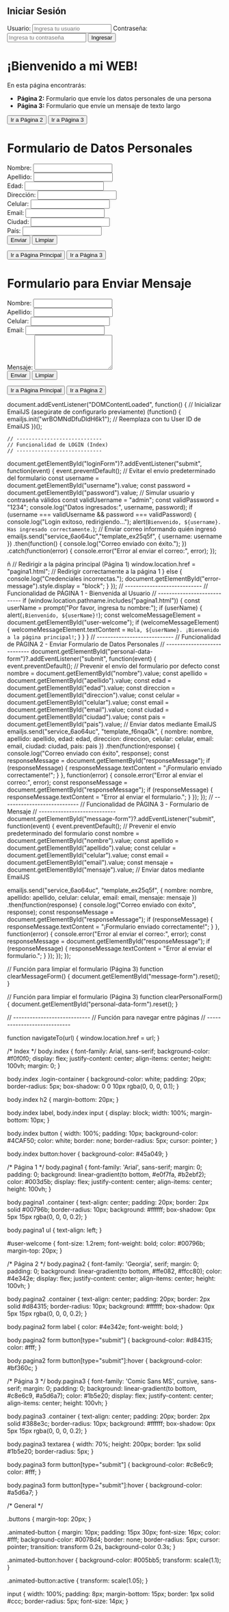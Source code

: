 <!DOCTYPE html>
<html lang="es">
<head>
    <meta charset="UTF-8">
    <meta name="viewport" content="width=device-width, initial-scale=1.0">
    <title>Login</title>
    <script type="text/javascript" src="https://cdn.jsdelivr.net/npm/@emailjs/browser@4/dist/email.min.js"></script>
    <link rel="stylesheet" href="styles.css">
</head>
<body class="index">
    <div class="login-container">
        <h2>Iniciar Sesión</h2>
        <form id="loginForm">
            <label for="username">Usuario:</label>
            <input type="text" id="username" name="username" placeholder="Ingresa tu usuario" required>
                        <label for="password">Contraseña:</label>
            <input type="password" id="password" name="password" placeholder="Ingresa tu contraseña" required>
                        <button type="submit">Ingresar</button>
        </form>
        <p id="error-message" style="display: none; color: red;">Usuario o contraseña incorrectos.</p>
    </div>

   <script src="script.js"></script>
</body>
</html>

<!DOCTYPE html>
<html lang="es">
<head>
    <meta charset="UTF-8">
    <meta name="viewport" content="width=device-width, initial-scale=1.0">
    <title>Página Principal</title>
    <script type="text/javascript" src="https://cdn.jsdelivr.net/npm/@emailjs/browser@4/dist/email.min.js"></script>
    <link rel="stylesheet" href="styles.css">
</head>
<body class="pagina1">
    <div class="container">        <h1>¡Bienvenido a mi WEB!</h1>        <p>En esta página encontrarás:         </p>      
<ul>
<li><strong>Página 2:</strong> Formulario que envíe los datos personales de una persona</li>
            <li><strong>Página 3:</strong> Formulario que envíe un mensaje de texto largo</li>
        </ul>
        <div id="user-welcome"></div>
        <div class="buttons">
            <button onclick="navigateTo('pagina2.html')" class="animated-button">Ir a Página 2</button>
            <button onclick="navigateTo('pagina3.html')" class="animated-button">Ir a Página 3</button>
        </div>
    </div>
    <script src="script.js"></script>
</body>
</html>

<!DOCTYPE html>
<html lang="es">
<head>
    <meta charset="UTF-8">
    <meta name="viewport" content="width=device-width, initial-scale=1.0">
    <title>Página 2 - Formulario</title>
    <script type="text/javascript" src="https://cdn.jsdelivr.net/npm/@emailjs/browser@4/dist/email.min.js"></script>
    <link rel="stylesheet" href="styles.css">
</head>
<body class="pagina2">
    <div class="container">
        <h1>Formulario de Datos Personales</h1>
        <form id="personal-data-form">
            <label for="nombre">Nombre:</label>
            <input type="text" id="nombre" name="nombre" required><br>
            <label for="apellido">Apellido:</label>
            <input type="text" id="apellido" name="apellido" required><br>
            <label for="edad">Edad:</label>
            <input type="number" id="edad" name="edad" required><br>
            <label for="direccion">Dirección:</label>
            <input type="text" id="direccion" name="direccion" required><br>
           <label for="celular">Celular:</label>
            <input type="tel" id="celular" name="celular" required><br>
            <label for="email">Email:</label>
            <input type="email" id="email" name="email" required><br>
            <label for="ciudad">Ciudad:</label>
            <input type="text" id="ciudad" name="ciudad" required><br>
            <label for="pais">País:</label>
            <input type="text" id="pais" name="pais" required><br>
            <div class="form-buttons">
                <button type="submit">Enviar</button>
                <button type="reset">Limpiar</button>
            </div>
        </form>
      <p id="responseMessage" style="display: none;"></p>
        <div class="buttons">
            <button onclick="navigateTo('pagina1.html')" class="animated-button">Ir a Página Principal</button>
            <button onclick="navigateTo('pagina3.html')" class="animated-button">Ir a Página 3</button>
        </div>
    </div>
    <script src="script.js"></script>
</body>
</html>

<!DOCTYPE html>
<html lang="es">
<head>
    <meta charset="UTF-8">
    <meta name="viewport" content="width=device-width, initial-scale=1.0">
    <title>Página 3 - Enviar Mensaje</title>
    <script type="text/javascript" src="https://cdn.jsdelivr.net/npm/@emailjs/browser@4/dist/email.min.js"></script>
    <link rel="stylesheet" href="styles.css">
</head>
<body class="pagina3">
    <div class="container">
        <h1>Formulario para Enviar Mensaje</h1>
        <form id="message-form">
            <label for="nombre">Nombre:</label>
            <input type="text" id="nombre" name="nombre" required><br>
            <label for="apellido">Apellido:</label>
            <input type="text" id="apellido" name="apellido" required><br>
            <label for="celular">Celular:</label>
            <input type="tel" id="celular" name="celular" required><br>
            <label for="email">Email:</label>
            <input type="email" id="email" name="email" required><br>
            <label for="mensaje">Mensaje:</label>
            <textarea id="mensaje" name="mensaje" rows="5" required></textarea><br>
            <div class="form-buttons">
                <button type="submit">Enviar</button>
                <button type="reset">Limpiar</button>
            </div>
        </form>
        <p id="responseMessage" style="display: none;"></p>
        <div class="buttons">
            <button onclick="navigateTo('pagina1.html')" class="animated-button">Ir a Página Principal</button>
            <button onclick="navigateTo('pagina2.html')" class="animated-button">Ir a Página 2</button>
        </div>
    </div>
    <script src="script.js"></script>
</body>
</html>

document.addEventListener("DOMContentLoaded", function() {
    // Inicializar EmailJS (asegúrate de configurarlo previamente)
    (function() {
        emailjs.init("wrBOMNdDfuDldH6k1"); // Reemplaza con tu User ID de EmailJS
    })();

    // ----------------------------
    // Funcionalidad de LOGIN (Index)
    // ----------------------------
document.getElementById("loginForm")?.addEventListener("submit", function(event) {
        event.preventDefault(); // Evitar el envío predeterminado del formulario
        const username = document.getElementById("username").value;
        const password = document.getElementById("password").value;
        // Simular usuario y contraseña válidos
        const validUsername = "admin";
        const validPassword = "1234";
        console.log("Datos ingresados:", username, password);
        if (username === validUsername && password === validPassword) {
            console.log("Login exitoso, redirigiendo...");
            alert(`Bienvenido, ${username}. Has ingresado correctamente.`);
            // Enviar correo informando quién ingresó
            emailjs.send("service_6ao64uc","template_ex25q5f", {
                username: username
            })
            .then(function() {
                console.log("Correo enviado con éxito.");
            })
            .catch(function(error) {
                console.error("Error al enviar el correo:", error);
            });

ñ            // Redirigir a la página principal (Página 1)
            window.location.href = "pagina1.html";  // Redirigir correctamente a la página 1
        } else {
            console.log("Credenciales incorrectas.");
            document.getElementById("error-message").style.display = "block";
        }
    });
    // ----------------------------
    // Funcionalidad de PÁGINA 1 - Bienvenida al Usuario
    // ----------------------------
    if (window.location.pathname.includes("pagina1.html")) {
        const userName = prompt("Por favor, ingresa tu nombre:");
        if (userName) {
            alert(`¡Bienvenido, ${userName}!`);
            const welcomeMessageElement = document.getElementById("user-welcome");
            if (welcomeMessageElement) {
                welcomeMessageElement.textContent = `Hola, ${userName}. ¡Bienvenido a la página principal!`;
            }
        }
    }
    // ----------------------------
    // Funcionalidad de PÁGINA 2 - Enviar Formulario de Datos Personales
    // ----------------------------
    document.getElementById("personal-data-form")?.addEventListener("submit", function(event) {
        event.preventDefault(); // Prevenir el envío del formulario por defecto
        const nombre = document.getElementById("nombre").value;
        const apellido = document.getElementById("apellido").value;
        const edad = document.getElementById("edad").value;
        const direccion = document.getElementById("direccion").value;
        const celular = document.getElementById("celular").value;
        const email = document.getElementById("email").value;
        const ciudad = document.getElementById("ciudad").value;
        const pais = document.getElementById("pais").value;
        // Enviar datos mediante EmailJS
        emailjs.send("service_6ao64uc", "template_f6nqa0k", {
            nombre: nombre,
            apellido: apellido,
            edad: edad,
            direccion: direccion,
            celular: celular,
            email: email,
            ciudad: ciudad,
            pais: pais
        })
        .then(function(response) {
            console.log("Correo enviado con éxito", response);
            const responseMessage = document.getElementById("responseMessage");
            if (responseMessage) {
                responseMessage.textContent = "¡Formulario enviado correctamente!";
            }
        }, function(error) {
            console.error("Error al enviar el correo:", error);
            const responseMessage = document.getElementById("responseMessage");
            if (responseMessage) {
                responseMessage.textContent = "Error al enviar el formulario.";
            }
        });
    });
    // ----------------------------
    // Funcionalidad de PÁGINA 3 - Formulario de Mensaje
    // ----------------------------
    document.getElementById("message-form")?.addEventListener("submit", function(event) {
        event.preventDefault(); // Prevenir el envío predeterminado del formulario
        const nombre = document.getElementById("nombre").value;
        const apellido = document.getElementById("apellido").value;
        const celular = document.getElementById("celular").value;
        const email = document.getElementById("email").value;
        const mensaje = document.getElementById("mensaje").value;
        // Enviar datos mediante EmailJS

emailjs.send("service_6ao64uc", "template_ex25q5f", {
            nombre: nombre,
            apellido: apellido,
            celular: celular,
            email: email,
            mensaje: mensaje
        })
        .then(function(response) {
            console.log("Correo enviado con éxito", response);
            const responseMessage = document.getElementById("responseMessage");
            if (responseMessage) {
                responseMessage.textContent = "¡Formulario enviado correctamente!";
            }
        }, function(error) {
            console.error("Error al enviar el correo:", error);
            const responseMessage = document.getElementById("responseMessage");
            if (responseMessage) {
                responseMessage.textContent = "Error al enviar el formulario.";
            }
        });
    });
});

// Función para limpiar el formulario (Página 3)
function clearMessageForm() {
    document.getElementById("message-form").reset();
}

// Función para limpiar el formulario (Página 3)
function clearPersonalForm() {
    document.getElementById("personal-data-form").reset();
}

// ----------------------------
// Función para navegar entre páginas
// ----------------------------

function navigateTo(url) {
    window.location.href = url;
    }

/* Index */
body.index {
    font-family: Arial, sans-serif;
    background-color: #f0f0f0;
    display: flex;
    justify-content: center;
    align-items: center;
    height: 100vh;
    margin: 0;
}

body.index .login-container {
    background-color: white;
    padding: 20px;
    border-radius: 5px;
    box-shadow: 0 0 10px rgba(0, 0, 0, 0.1);
}

body.index h2 {
    margin-bottom: 20px;
}

body.index label,
body.index input {
    display: block;
    width: 100%;
    margin-bottom: 10px;
}

body.index button {
    width: 100%;
    padding: 10px;
    background-color: #4CAF50;
    color: white;
    border: none;
    border-radius: 5px;
    cursor: pointer;
}

body.index button:hover {
    background-color: #45a049;
}

/* Página 1 */
body.pagina1 {
    font-family: 'Arial', sans-serif;
    margin: 0;
    padding: 0;
    background: linear-gradient(to bottom, #e0f7fa, #b2ebf2);
    color: #003d5b;
    display: flex;
    justify-content: center;
    align-items: center;
    height: 100vh;
}

body.pagina1 .container {
    text-align: center;
    padding: 20px;
    border: 2px solid #00796b;
    border-radius: 10px;
    background: #ffffff;
    box-shadow: 0px 5px 15px rgba(0, 0, 0, 0.2);
}

body.pagina1 ul {
    text-align: left;
}

#user-welcome {
    font-size: 1.2rem;
    font-weight: bold;
    color: #00796b;
    margin-top: 20px;
}

/* Página 2 */
body.pagina2 {
    font-family: 'Georgia', serif;
    margin: 0;
    padding: 0;
    background: linear-gradient(to bottom, #ffe082, #ffcc80);
    color: #4e342e;
    display: flex;
    justify-content: center;
    align-items: center;
    height: 100vh;
}

body.pagina2 .container {
    text-align: center;
    padding: 20px;
    border: 2px solid #d84315;
    border-radius: 10px;
    background: #ffffff;
    box-shadow: 0px 5px 15px rgba(0, 0, 0, 0.2);
}

body.pagina2 form label {
    color: #4e342e;
    font-weight: bold;
}

body.pagina2 form button[type="submit"] {
    background-color: #d84315;
    color: #fff;
}

body.pagina2 form button[type="submit"]:hover {
    background-color: #bf360c;
}

/* Página 3 */
body.pagina3 {
    font-family: 'Comic Sans MS', cursive, sans-serif;
    margin: 0;
    padding: 0;
    background: linear-gradient(to bottom, #c8e6c9, #a5d6a7);
    color: #1b5e20;
    display: flex;
    justify-content: center;
    align-items: center;
    height: 100vh;
}

body.pagina3 .container {
    text-align: center;
    padding: 20px;
    border: 2px solid #388e3c;
    border-radius: 10px;
    background: #ffffff;
    box-shadow: 0px 5px 15px rgba(0, 0, 0, 0.2);
}

body.pagina3 textarea {
    width: 70%;
    height: 200px;
    border: 1px solid #1b5e20;
    border-radius: 5px;
}

body.pagina3 form button[type="submit"] {
    background-color: #c8e6c9;
    color: #fff;
}

body.pagina3 form button[type="submit"]:hover {
    background-color: #a5d6a7;
}

/* General */

.buttons {
    margin-top: 20px;
}

.animated-button {
    margin: 10px;
    padding: 15px 30px;
    font-size: 16px;
    color: #fff;
    background-color: #0078d4;
    border: none;
    border-radius: 5px;
    cursor: pointer;
    transition: transform 0.2s, background-color 0.3s;
}

.animated-button:hover {
    background-color: #005bb5;
    transform: scale(1.1);
}

.animated-button:active {
    transform: scale(1.05);
}

input {
    width: 100%;
    padding: 8px;
    margin-bottom: 15px;
    border: 1px solid #ccc;
    border-radius: 5px;
    font-size: 14px;
}
